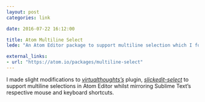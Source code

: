 ```yaml
---
layout: post
categories: link

date: 2016-07-22 16:12:00

title: Atom Multiline Select
lede: "An Atom Editor package to support multiline selection which I forked and modified to mimic Sublime Text’s multiline selection technique."

external_links:
- url: "https://atom.io/packages/multiline-select"
---
```



I made slight modifications to *[virtualthoughts’s](https://github.com/virtualthoughts)* plugin, *[slickedit-select](https://github.com/virtualthoughts/slickedit-select)* to support multiline selections in Atom Editor whilst mirroring Sublime Text’s respective mouse and keyboard shortcuts.
